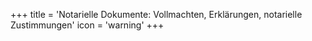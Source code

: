 +++
title = 'Notarielle Dokumente: Vollmachten, Erklärungen, notarielle Zustimmungen'
icon = 'warning'
+++